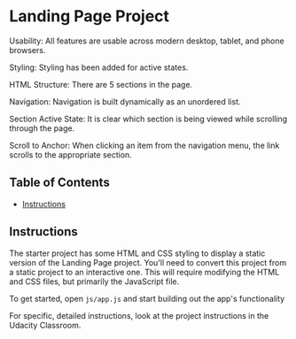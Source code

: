 # Landing Page Project
Usability: All features are usable across modern desktop, tablet, and phone browsers.

Styling: Styling has been added for active states.

HTML Structure: There are 5 sections in the page.

Navigation: Navigation is built dynamically as an unordered list.


Section Active State: It is clear which section is being viewed while scrolling through the page.

Scroll to Anchor: When clicking an item from the navigation menu, the link scrolls to the appropriate section.

## Table of Contents

* [Instructions](#instructions)

## Instructions

The starter project has some HTML and CSS styling to display a static version of the Landing Page project. You'll need to convert this project from a static project to an interactive one. This will require modifying the HTML and CSS files, but primarily the JavaScript file.

To get started, open `js/app.js` and start building out the app's functionality

For specific, detailed instructions, look at the project instructions in the Udacity Classroom.
